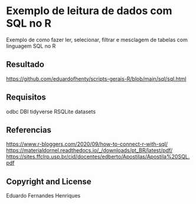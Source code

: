 # Exemplo de leitura de dados com SQL no R
Exemplo de como fazer ler, selecionar, filtrar 
e mesclagem de tabelas com linguagem SQL no R

## Resultado

https://github.com/eduardofhenty/scripts-gerais-R/blob/main/sql/sql.html
## Requisitos
odbc
DBI
tidyverse
RSQLite
datasets

## Referencias

https://www.r-bloggers.com/2020/09/how-to-connect-r-with-sql/
https://materialdornel.readthedocs.io/_/downloads/pt_BR/latest/pdf/
https://sites.ffclrp.usp.br/cid/docentes/edberto/Apostilas/Apostila%20SQL.pdf

## Copyright and License
Eduardo Fernandes Henriques
